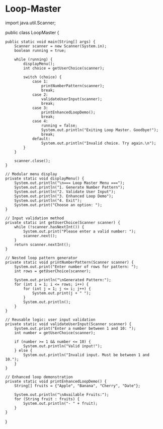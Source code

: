 # Loop-Master
import java.util.Scanner;

public class LoopMaster {

    public static void main(String[] args) {
        Scanner scanner = new Scanner(System.in);
        boolean running = true;

        while (running) {
            displayMenu();
            int choice = getUserChoice(scanner);

            switch (choice) {
                case 1:
                    printNumberPattern(scanner);
                    break;
                case 2:
                    validateUserInput(scanner);
                    break;
                case 3:
                    printEnhancedLoopDemo();
                    break;
                case 4:
                    running = false;
                    System.out.println("Exiting Loop Master. Goodbye!");
                    break;
                default:
                    System.out.println("Invalid choice. Try again.\n");
            }
        }

        scanner.close();
    }

    // Modular menu display
    private static void displayMenu() {
        System.out.println("\n=== Loop Master Menu ===");
        System.out.println("1. Generate Number Pattern");
        System.out.println("2. Validate User Input");
        System.out.println("3. Enhanced Loop Demo");
        System.out.println("4. Exit");
        System.out.print("Choose an option: ");
    }

    // Input validation method
    private static int getUserChoice(Scanner scanner) {
        while (!scanner.hasNextInt()) {
            System.out.print("Please enter a valid number: ");
            scanner.next();
        }
        return scanner.nextInt();
    }

    // Nested loop pattern generator
    private static void printNumberPattern(Scanner scanner) {
        System.out.print("Enter number of rows for pattern: ");
        int rows = getUserChoice(scanner);

        System.out.println("\nGenerated Pattern:");
        for (int i = 1; i <= rows; i++) {
            for (int j = 1; j <= i; j++) {
                System.out.print(j + " ");
            }
            System.out.println();
        }
    }

    // Reusable logic: user input validation
    private static void validateUserInput(Scanner scanner) {
        System.out.print("Enter a number between 1 and 10: ");
        int number = getUserChoice(scanner);

        if (number >= 1 && number <= 10) {
            System.out.println("Valid input!");
        } else {
            System.out.println("Invalid input. Must be between 1 and 10.");
        }
    }

    // Enhanced loop demonstration
    private static void printEnhancedLoopDemo() {
        String[] fruits = {"Apple", "Banana", "Cherry", "Date"};

        System.out.println("\nAvailable Fruits:");
        for (String fruit : fruits) {
            System.out.println("- " + fruit);
        }
    }
}
